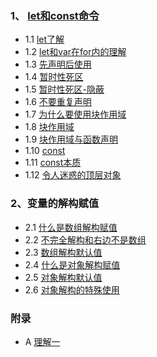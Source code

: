 ### 1、 [let和const命令](#)
* 1.1 [let了解](let-c/let.es6)
* 1.2 [let和var在for内的理解](let-c/var-for.es6)
* 1.3 [先声明后使用](let-c/var-let-p.es6)
* 1.4 [暂时性死区](let-c/tdz.es6)
* 1.5 [暂时性死区-隐蔽](let-c/tdz2.es6)
* 1.6 [不要重复声明](let-c/notrepeat.es6)
* 1.7 [为什么要使用块作用域](let-c/why-block.es6)
* 1.8 [块作用域](let-c/block.es6)
* 1.9 [块作用域与函数声明](let-c/block-func.es6)
* 1.10 [const](let-c/const.es6)
* 1.11 [const本质](let-c/const-nature.es6)
* 1.12 [令人迷惑的顶层对象](let-c/win-var.es6)

### 2、变量的解构赋值
* 2.1 [什么是数组解构赋值](dst/array-start-dst.es6)
* 2.2 [不完全解构和右边不是数组](dst/array-part-dst.es6)
* 2.3 [数组解构默认值](dst/array-default-dst.es6)
* 2.4 [什么是对象解构赋值](dst/object-dst.es6)
* 2.5 [对象解构默认值](dst/object-default-dst.es6)
* 2.6 [对象解构的特殊使用](dst/object-error-dst.es6)

### 附录
* A [理解一](understand.md)
